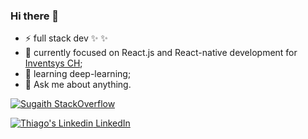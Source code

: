 ### Hi there 👋


- ⚡ full stack dev ✨ ✨
- 🔭 currently focused on React.js and React-native development for [Inventsys CH](https://inventsys.ch/de/team);
- 🌱 learning deep-learning;
- 💬 Ask me about anything.

[![Sugaith StackOverflow](https://github-readme-stackoverflow.vercel.app/?userID=7546092&theme=dark&layout=compact)](https://stackoverflow.com/users/7546092/sugaith)

[![Thiago's Linkedin](https://img.shields.io/badge/LinkedIn-0077B5?style=for-the-badge&logo=linkedin&logoColor=white) LinkedIn](https://www.linkedin.com/in/thiago-c-l-da-silva-45b47938/)
